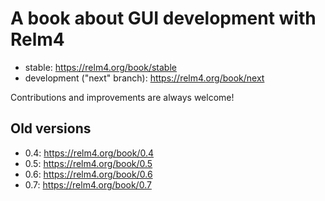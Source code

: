 # A book about GUI development with Relm4

+ stable: https://relm4.org/book/stable
+ development ("next" branch): https://relm4.org/book/next

Contributions and improvements are always welcome!

## Old versions

+ 0.4: https://relm4.org/book/0.4
+ 0.5: https://relm4.org/book/0.5
+ 0.6: https://relm4.org/book/0.6
+ 0.7: https://relm4.org/book/0.7

